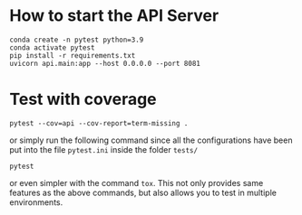 # How to start the API Server
```shell
conda create -n pytest python=3.9
conda activate pytest
pip install -r requirements.txt
uvicorn api.main:app --host 0.0.0.0 --port 8081
```

# Test with coverage
```shell
pytest --cov=api --cov-report=term-missing .
```

or simply run the following command since all the configurations have been put into the file `pytest.ini` inside the folder `tests/`

```shell
pytest
```

or even simpler with the command `tox`. This not only provides same features as the above commands, but also allows you to test in multiple environments.